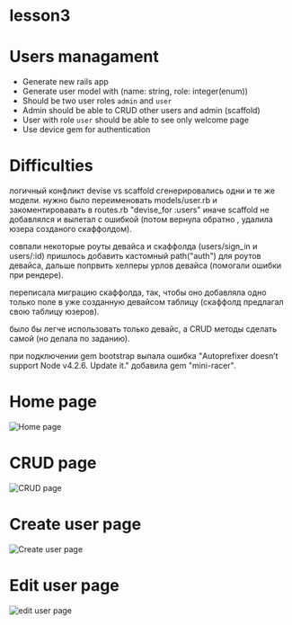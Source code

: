 # lesson3

Users managament
==

- Generate new rails app
- Generate user model with (name: string, role: integer(enum))
- Should be two user roles `admin` and `user`
- Admin should be able to CRUD other users and admin (scaffold)
- User with role `user` should be able to see only welcome page
- Use device gem for authentication

# Difficulties
 логичный конфликт devise vs scaffold  сгенерировались одни и те же модели. нужно было переименовать models/user.rb и 
 закоментировавать в routes.rb "devise_for :users" иначе scaffold не добавлялся и вылетал с ошибкой (потом вернула обратно
 , удалила юзера созданого скаффолдом). 
 
 совпали некоторые роуты девайса и скаффолда (users/sign_in и users/:id) пришлось добавить кастомный path("auth") для
 роутов девайса, дальше попрвить хелперы урлов девайса (помогали ошибки при рендере).
 
 переписала миграцию скаффолда, так, чтобы оно добавляла одно только поле в уже созданную девайсом таблицу (скаффолд 
 предлагал свою таблицу юзеров).
 
 было бы легче использовать только девайс, а CRUD методы сделать самой (но делала по заданию).
 
 при подключении gem bootstrap выпала ошибка "Autoprefixer doesn’t support Node v4.2.6. Update it." добавила gem "mini-racer".
 
 

# Home page
![Home page](https://preview.ibb.co/c8rF3L/1.png)

# CRUD page
![CRUD page](https://preview.ibb.co/hmSZhf/4.png)

# Create user page
![Create user page](https://preview.ibb.co/k4037f/3.png)

# Edit user page
![edit user page](https://preview.ibb.co/nm29hf/5.png)
